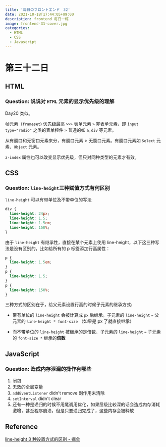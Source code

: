 ```yaml
---
title: '毎日のフロントエンド　32'
date: 2021-10-18T17:44:05+09:00
description: frontend 每日一练
image: frontend-31-cover.jpg
categories:
  - HTML
  - CSS
  - Javascript
---
```


# 第三十二日

## HTML

### **Question:** 说说对 `HTML` 元素的显示优先级的理解

Day20 类似。

帧元素（`frameset`) 优先级最高 `>>>` 表单元素 `>` 非表单元素，即 `input type="radio"` 之类的表单控件 `>` 普通的如 `a,div` 等元素。

从有窗口和无窗口元素来分，有窗口元素 > 无窗口元素。有窗口元素如 `Select` 元素、`Object` 元素。

`z-index` 属性也可以改变显示优先级，但只对同种类型的元素才有效。

## CSS

### **Question:** `line-height`三种赋值方式有何区别

`line-height` 可以有带单位及不带单位的写法

```css
div {
  line-height: 24px;
  line-height: 1.5;
  line-height: 1.5em;
  line-height: 150%;
}
```

由于 `line-height` 有继承性，直接在某个元素上使用 line-height，以下这三种写法是没有区别的，比如给所有的 p 标签添加行高属性：

```css
p {
  line-height: 1.5em;
}
p {
  line-height: 1.5;
}
p {
  line-height: 150%;
}
```

三种方式的区别在于，给父元素设置行高的时候子元素的继承方式:

- 带有单位的 `line-height` 会被计算成 `px` 后继承。子元素的 `line-height` `=` 父元素的 `line-height * font-size` （如果是 px 了就直接继承）

- 而不带单位的 `line-height` 被继承的是倍数，子元素的 `line-height` `=` 子元素的 `font-size *` 继承的**倍数**

## JavaScript

### **Question:** 造成内存泄漏的操作有哪些

1. 闭包
2. 无效的全局变量
3. `addEventListener` didn't remove 副作用未清除
4. `setInterval` didn't clear
5. 还有一种是递归的时候不用尾调用优化，如果层级比较深的话会造成内存消耗激增，甚至程序崩溃，但是只要递归完成了，这些内存会被释放

## Reference

[line-height 3 种设置方式的区别 - 掘金](https://juejin.cn/post/6844903556739235848)

